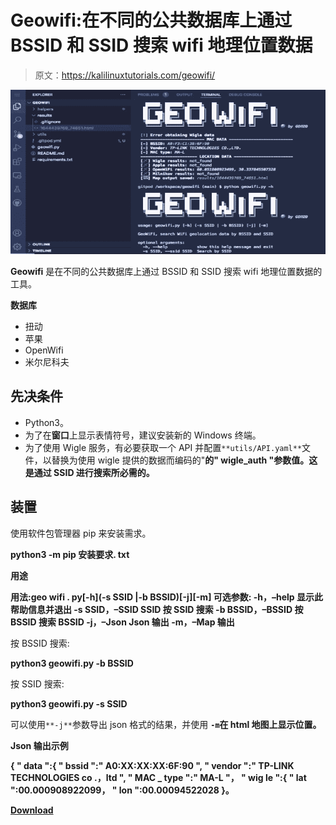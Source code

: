 # Geowifi:在不同的公共数据库上通过 BSSID 和 SSID 搜索 wifi 地理位置数据

> 原文：<https://kalilinuxtutorials.com/geowifi/>

[![](img/3488b7ed5eabe618ef4d663995a4babf.png)](https://blogger.googleusercontent.com/img/b/R29vZ2xl/AVvXsEg0j8uW66TW1SzkJaxhCr0eHEvksYUFXnl0Dim36hZ9BV1k4ru8BZGineAiqbGa7Z28i8mT63iodNpNSJFQdEDQYd3zFnjSlVkJfqlPHcDuvxO1YRBq5gr6pVpNNx0XgVfURdgxF3RMDgHiKL1NjDOXpj6Y56sPLP_VPfcq9cFIB1gVfVa2-2kHEn7j/s728/FLLtmsPWQAswtMH.png)

**Geowifi** 是在不同的公共数据库上通过 BSSID 和 SSID 搜索 wifi 地理位置数据的工具。

**数据库**

*   扭动
*   苹果
*   OpenWifi
*   米尔尼科夫

## 先决条件

*   Python3。
*   为了在**窗口**上显示表情符号，建议安装新的 Windows 终端。
*   为了使用 Wigle 服务，有必要获取一个 API 并配置`**utils/API.yaml**`文件，以替换为使用 wigle 提供的数据而编码的"**的" **wigle_auth** "参数值。**这是通过 SSID** 进行搜索所必需的。**

## 装置

使用软件包管理器 pip 来安装需求。

**python3 -m pip 安装要求. txt**

**用途**

**用法:geo wifi . py[-h](-s SSID |-b BSSID)[-j][-m]
可选参数:
-h，–help 显示此帮助信息并退出
-s SSID，–SSID SSID 按 SSID 搜索
-b BSSID，–BSSID 按 BSSID 搜索 BSSID
-j，–Json Json 输出
-m，–Map 输出**

按 BSSID 搜索:

**python3 geowifi.py -b BSSID**

按 SSID 搜索:

**python3 geowifi.py -s SSID**

可以使用`**-j**`参数导出 json 格式的结果，并使用 **`-m`在 html 地图上显示位置。**

**Json 输出示例**

**{
" data ":{
" bssid ":" A0:XX:XX:XX:6F:90 ",
" vendor ":" TP-LINK TECHNOLOGIES co .，ltd ",
" MAC _ type ":" MA-L "，
" wig le ":{
" lat ":00.000908922099，
" lon ":00.00094522028
}。**

[**Download**](https://github.com/GONZOsint/geowifi)